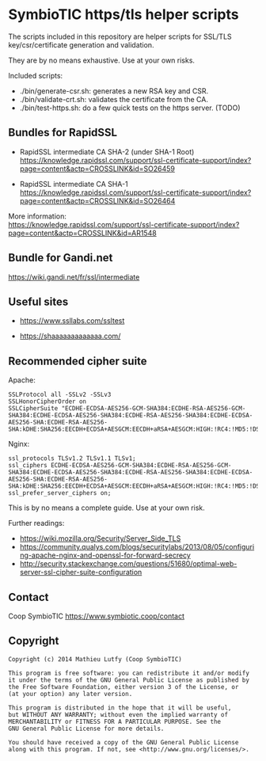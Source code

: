 SymbioTIC https/tls helper scripts
==================================

The scripts included in this repository are helper scripts for SSL/TLS
key/csr/certificate generation and validation.

They are by no means exhaustive. Use at your own risks.

Included scripts:

* ./bin/generate-csr.sh: generates a new RSA key and CSR.
* ./bin/validate-crt.sh: validates the certificate from the CA.
* ./bin/test-https.sh: do a few quick tests on the https server. (TODO)

Bundles for RapidSSL
--------------------

* RapidSSL intermediate CA SHA-2 (under SHA-1 Root)  
  https://knowledge.rapidssl.com/support/ssl-certificate-support/index?page=content&actp=CROSSLINK&id=SO26459

* RapidSSL intermediate CA SHA-1  
  https://knowledge.rapidssl.com/support/ssl-certificate-support/index?page=content&actp=CROSSLINK&id=SO26464

More information:  
https://knowledge.rapidssl.com/support/ssl-certificate-support/index?page=content&actp=CROSSLINK&id=AR1548

Bundle for Gandi.net
--------------------

https://wiki.gandi.net/fr/ssl/intermediate

Useful sites
------------

* https://www.ssllabs.com/ssltest

* https://shaaaaaaaaaaaaa.com/

Recommended cipher suite
------------------------

Apache:

    SSLProtocol all -SSLv2 -SSLv3
    SSLHonorCipherOrder on
    SSLCipherSuite "ECDHE-ECDSA-AES256-GCM-SHA384:ECDHE-RSA-AES256-GCM-SHA384:ECDHE-ECDSA-AES256-SHA384:ECDHE-RSA-AES256-SHA384:ECDHE-ECDSA-AES256-SHA:ECDHE-RSA-AES256-SHA:kDHE:SHA256:EECDH+ECDSA+AESGCM:EECDH+aRSA+AESGCM:HIGH:!RC4:!MD5:!DSS:!SRP:!LOW:!3DESL:!EXP:!PSK:!SRP:!aNULL:!eNULL:!NULL"

Nginx:

    ssl_protocols TLSv1.2 TLSv1.1 TLSv1;
    ssl_ciphers ECDHE-ECDSA-AES256-GCM-SHA384:ECDHE-RSA-AES256-GCM-SHA384:ECDHE-ECDSA-AES256-SHA384:ECDHE-RSA-AES256-SHA384:ECDHE-ECDSA-AES256-SHA:ECDHE-RSA-AES256-SHA:kDHE:SHA256:EECDH+ECDSA+AESGCM:EECDH+aRSA+AESGCM:HIGH:!RC4:!MD5:!DSS:!SRP:!LOW:!3DESL:!EXP:!PSK:!SRP:!aNULL:!eNULL:!NULL;
    ssl_prefer_server_ciphers on;

This is by no means a complete guide. Use at your own risk.

Further readings:

* https://wiki.mozilla.org/Security/Server_Side_TLS
* https://community.qualys.com/blogs/securitylabs/2013/08/05/configuring-apache-nginx-and-openssl-for-forward-secrecy
* http://security.stackexchange.com/questions/51680/optimal-web-server-ssl-cipher-suite-configuration

Contact
-------

Coop SymbioTIC <https://www.symbiotic.coop/contact>

Copyright
---------

    Copyright (c) 2014 Mathieu Lutfy (Coop SymbioTIC)

    This program is free software: you can redistribute it and/or modify
    it under the terms of the GNU General Public License as published by
    the Free Software Foundation, either version 3 of the License, or
    (at your option) any later version.

    This program is distributed in the hope that it will be useful,
    but WITHOUT ANY WARRANTY; without even the implied warranty of
    MERCHANTABILITY or FITNESS FOR A PARTICULAR PURPOSE. See the
    GNU General Public License for more details.

    You should have received a copy of the GNU General Public License
    along with this program. If not, see <http://www.gnu.org/licenses/>.
